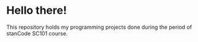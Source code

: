 # Hello there!
This repository holds my programming projects done during the period of stanCode SC101 course.
